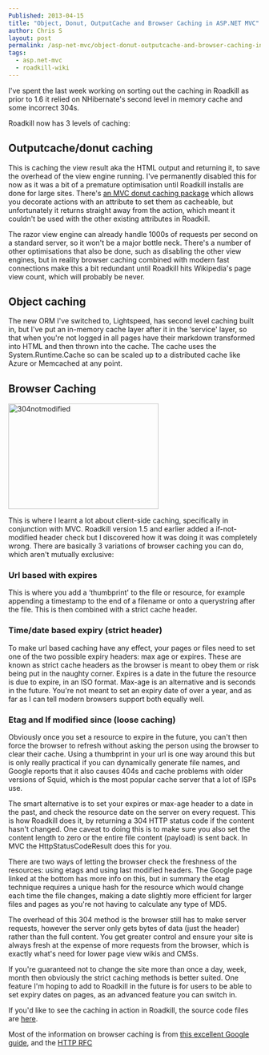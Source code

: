 ```yaml
---
Published: 2013-04-15
title: "Object, Donut, OutputCache and Browser Caching in ASP.NET MVC"
author: Chris S
layout: post
permalink: /asp-net-mvc/object-donut-outputcache-and-browser-caching-in-asp-net-mvc/
tags:
  - asp.net-mvc
  - roadkill-wiki
---
```

I've spent the last week working on sorting out the caching in Roadkill as prior to 1.6 it relied on NHibernate's second level in memory cache and some incorrect 304s.

Roadkill now has 3 levels of caching:

<!--more-->

## Outputcache/donut caching

This is caching the view result aka the HTML output and returning it, to save the overhead of the view engine running. I've permanently disabled this for now as it was a bit of a premature optimisation until Roadkill installs are done for large sites. There's <a href="http://mvcdonutcaching.codeplex.com/" target="_blank">an MVC donut caching package</a> which allows you decorate actions with an attribute to set them as cacheable, but unfortunately it returns straight away from the action, which meant it couldn't be used with the other existing attributes in Roadkill.

The razor view engine can already handle 1000s of requests per second on a standard server, so it won't be a major bottle neck. There's a number of other optimisations that also be done, such as disabling the other view engines, but in reality browser caching combined with modern fast connections make this a bit redundant until Roadkill hits Wikipedia's page view count, which will probably be never.

## Object caching

The new ORM I've switched to, Lightspeed, has second level caching built in, but I've put an in-memory cache layer after it in the &#8216;service' layer, so that when you're not logged in all pages have their markdown transformed into HTML and then thrown into the cache. The cache uses the System.Runtime.Cache so can be scaled up to a distributed cache like Azure or Memcached at any point.

## Browser Caching

[<img src="http://www.anotherchris.net/wp-content/uploads/2013/03/304notmodified-300x211.png" alt="304notmodified" width="300" height="211" class="alignnone size-medium wp-image-1085" />][1]

This is where I learnt a lot about client-side caching, specifically in conjunction with MVC. Roadkill version 1.5 and earlier added a if-not-modified header check but I discovered how it was doing it was completely wrong. There are basically 3 variations of browser caching you can do, which aren't mutually exclusive:

### Url based with expires

This is where you add a &#8216;thumbprint' to the file or resource, for example appending a timestamp to the end of a filename or onto a querystring after the file. This is then combined with a strict cache header.

### Time/date based expiry (strict header)

To make url based caching have any effect, your pages or files need to set one of the two possible expiry headers: max age or expires. These are known as strict cache headers as the browser is meant to obey them or risk being put in the naughty corner. Expires is a date in the future the resource is due to expire, in an ISO format. Max-age is an alternative and is seconds in the future. You're not meant to set an expiry date of over a year, and as far as I can tell modern browsers support both equally well.

### Etag and If modified since (loose caching)

Obviously once you set a resource to expire in the future, you can't then force the browser to refresh without asking the person using the browser to clear their cache. Using a thumbprint in your url is one way around this but is only really practical if you can dynamically generate file names, and Google reports that it also causes 404s and cache problems with older versions of Squid, which is the most popular cache server that a lot of ISPs use.

The smart alternative is to set your expires or max-age header to a date in the past, and check the resource date on the server on every request. This is how Roadkill does it, by returning a 304 HTTP status code if the content hasn't changed. One caveat to doing this is to make sure you also set the content length to zero or the entire file content (payload) is sent back. In MVC the HttpStatusCodeResult does this for you.

There are two ways of letting the browser check the freshness of the resources: using etags and using last modified headers. The Google page linked at the bottom has more info on this, but in summary the etag technique requires a unique hash for the resource which would change each time the file changes, making a date slightly more efficient for larger files and pages as you're not having to calculate any type of MD5.

The overhead of this 304 method is the browser still has to make server requests, however the server only gets bytes of data (just the header) rather than the full content. You get greater control and ensure your site is always fresh at the expense of more requests from the browser, which is exactly what's need for lower page view wikis and CMSs.

If you're guaranteed not to change the site more than once a day, week, month then obviously the strict caching methods is better suited. One feature I'm hoping to add to Roadkill in the future is for users to be able to set expiry dates on pages, as an advanced feature you can switch in.

If you'd like to see the caching in action in Roadkill, the source code files are <a href="https://github.com/roadkillwiki/roadkill/tree/master/src/Roadkill.Core/Mvc" target="_blank">here</a>.

Most of the information on browser caching is from <a href="https://developers.google.com/speed/docs/best-practices/caching" target="_blank">this excellent Google guide</a>, and the <a href="http://www.w3.org/Protocols/rfc2616/rfc2616-sec10.html" title="HTTP RFC" target="_blank">HTTP RFC</a>

 [1]: http://www.anotherchris.net/wp-content/uploads/2013/03/304notmodified.png